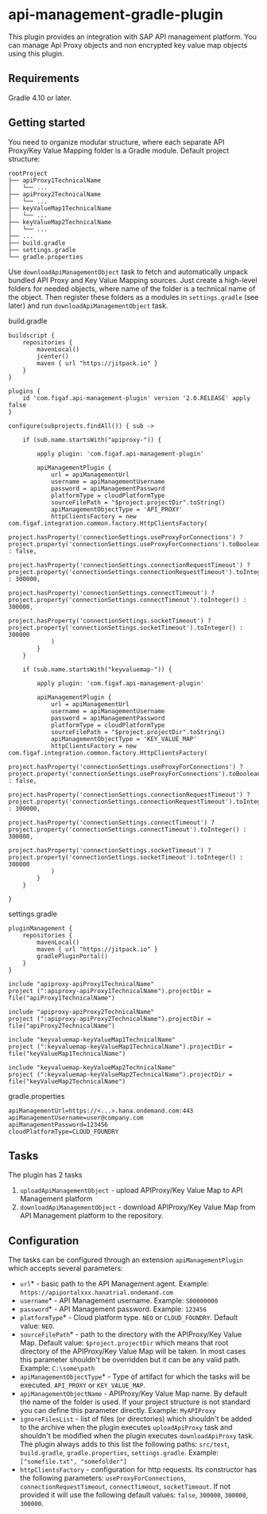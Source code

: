 # api-management-gradle-plugin
This plugin provides an integration with SAP API management platform. You can manage Api Proxy objects and non encrypted key value map objects using this plugin.

## Requirements

Gradle 4.10 or later.

## Getting started

You need to organize modular structure, where each separate API Proxy/Key Value Mapping folder is a Gradle module.
Default project structure:
```
rootProject
├── apiProxy1TechnicalName
│   └── ...
├── apiProxy2TechnicalName
│   └── ...
├── keyValueMap1TechnicalName
│   └── ...
├── keyValueMap2TechnicalName
│   └── ...       
├── ...
├── build.gradle
├── settings.gradle
└── gradle.properties
```
Use `downloadApiManagementObject` task to fetch and automatically unpack bundled API Proxy and Key Value Mapping sources. Just create a high-level folders for needed objects, where name of the folder is a technical name of the object. Then register these folders as a modules in `settings.gradle` (see later) and run `downloadApiManagementObject` task.

build.gradle
```
buildscript {
    repositories {
        mavenLocal()
        jcenter()
        maven { url "https://jitpack.io" }
    }
}

plugins {
    id 'com.figaf.api-management-plugin' version '2.0.RELEASE' apply false
}

configure(subprojects.findAll()) { sub ->

    if (sub.name.startsWith("apiproxy-")) {

        apply plugin: 'com.figaf.api-management-plugin'

        apiManagementPlugin {
            url = apiManagementUrl
            username = apiManagementUsername
            password = apiManagementPassword
            platformType = cloudPlatformType
            sourceFilePath = "$project.projectDir".toString()
            apiManagementObjectType = 'API_PROXY'
            httpClientsFactory = new com.figaf.integration.common.factory.HttpClientsFactory(
                project.hasProperty('connectionSettings.useProxyForConnections') ? project.property('connectionSettings.useProxyForConnections').toBoolean() : false,
                project.hasProperty('connectionSettings.connectionRequestTimeout') ? project.property('connectionSettings.connectionRequestTimeout').toInteger() : 300000,
                project.hasProperty('connectionSettings.connectTimeout') ? project.property('connectionSettings.connectTimeout').toInteger() : 300000,
                project.hasProperty('connectionSettings.socketTimeout') ? project.property('connectionSettings.socketTimeout').toInteger() : 300000
            )
        }
    }

    if (sub.name.startsWith("keyvaluemap-")) {

        apply plugin: 'com.figaf.api-management-plugin'

        apiManagementPlugin {
            url = apiManagementUrl
            username = apiManagementUsername
            password = apiManagementPassword
            platformType = cloudPlatformType
            sourceFilePath = "$project.projectDir".toString()
            apiManagementObjectType = 'KEY_VALUE_MAP'
            httpClientsFactory = new com.figaf.integration.common.factory.HttpClientsFactory(
                project.hasProperty('connectionSettings.useProxyForConnections') ? project.property('connectionSettings.useProxyForConnections').toBoolean() : false,
                project.hasProperty('connectionSettings.connectionRequestTimeout') ? project.property('connectionSettings.connectionRequestTimeout').toInteger() : 300000,
                project.hasProperty('connectionSettings.connectTimeout') ? project.property('connectionSettings.connectTimeout').toInteger() : 300000,
                project.hasProperty('connectionSettings.socketTimeout') ? project.property('connectionSettings.socketTimeout').toInteger() : 300000
            )
        }
    }

}
```

settings.gradle
```
pluginManagement {
    repositories {
        mavenLocal()
        maven { url "https://jitpack.io" }
        gradlePluginPortal()
    }
}

include "apiproxy-apiProxy1TechnicalName"
project (":apiproxy-apiProxy1TechnicalName").projectDir = file("apiProxy1TechnicalName")

include "apiproxy-apiProxy2TechnicalName"
project (":apiproxy-apiProxy2TechnicalName").projectDir = file("apiProxy2TechnicalName")

include "keyvaluemap-keyValueMap1TechnicalName"
project (":keyvaluemap-keyValueMap1TechnicalName").projectDir = file("keyValueMap1TechnicalName")

include "keyvaluemap-keyValueMap2TechnicalName"
project (":keyvaluemap-keyValueMap2TechnicalName").projectDir = file("keyValueMap2TechnicalName")
```

gradle.properties
```
apiManagementUrl=https://<...>.hana.ondemand.com:443
apiManagementUsername=user@company.com
apiManagementPassword=123456
cloudPlatformType=CLOUD_FOUNDRY
```

## Tasks
The plugin has 2 tasks
1. `uploadApiManagementObject` - upload APIProxy/Key Value Map to API Management platform
2. `downloadApiManagementObject` - download APIProxy/Key Value Map from API Management platform to the repository.

## Configuration
The tasks can be configured through an extension `apiManagementPlugin` which accepts several parameters:
* `url`* - basic path to the API Management agent. Example: `https://apiportalxxx.hanatrial.ondemand.com`
* `username`* - API Management username. Example: `S00000000`
* `password`* - API Management password. Example: `123456`
* `platformType`* - Cloud platform type. `NEO` or `CLOUD_FOUNDRY`. Default value: `NEO`.
* `sourceFilePath`* - path to the directory with the APIProxy/Key Value Map. Default value: `$project.projectDir` which means
that root directory of the APIProxy/Key Value Map will be taken. In most cases this parameter shouldn't be overridden but it can be any valid path.
Example: `C:\some\path`
* `apiManagementObjectType`* - Type of artifact for which the tasks will be executed. `API_PROXY` or `KEY_VALUE_MAP`.
* `apiManagementObjectName` - APIProxy/Key Value Map name. By default the name of the folder is used. If your project structure is not standard
you can define this parameter directly. Example: `MyAPIProxy`
* `ignoreFilesList` - list of files (or directories) which shouldn't be added to the archive when the plugin executes `uploadApiProxy` task and shouldn't be modified when the plugin executes `downloadApiProxy` task.
The plugin always adds to this list the following paths: `src/test`, `build.gradle`, `gradle.properties`, `settings.gradle`. Example: `["somefile.txt", "somefolder"]`
* `httpClientsFactory` - configuration for http requests. Its constructor has the following parameters: `useProxyForConnections`, `connectionRequestTimeout`, `connectTimeout`, `socketTimeout`.
If not provided it will use the following default values: `false`, `300000`, `300000`, `300000`.
